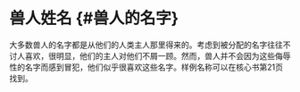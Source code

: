 # 兽人姓名 {#兽人的名字}

大多数兽人的名字都是从他们的人类主人那里得来的。考虑到被分配的名字往往不讨人喜欢，很明显，他们的主人对他们不屑一顾。然而，兽人并不会因为这些侮辱性的名字而感到冒犯，他们似乎很喜欢这些名字。样例名称可以在核心书第21页找到。

 
